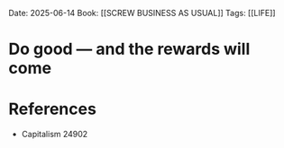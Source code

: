 Date: 2025-06-14
Book: [[SCREW BUSINESS AS USUAL]]
Tags:  [[LIFE]]


# Do good — and the rewards will come


# References
- Capitalism 24902
 